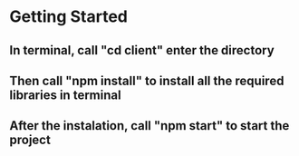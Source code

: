 # Getting Started 

## In terminal, call "cd client" enter the directory

## Then call "npm install" to install all the required libraries in terminal

## After the instalation, call "npm start" to start the project
